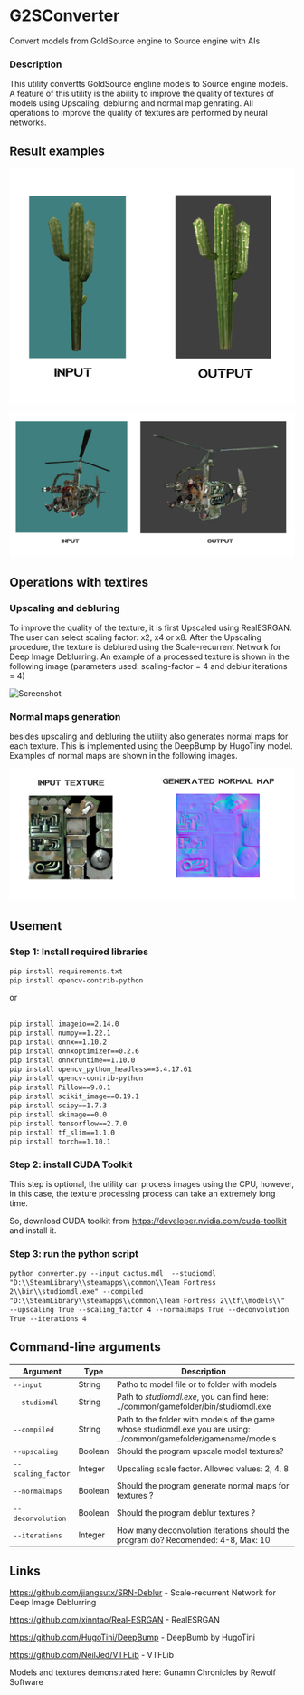 # G2SConverter
Convert models from GoldSource engine to Source engine with AIs

### Description

This utility convertts GoldSource engline models to Source engine models. A feature of this utility is the ability to improve the quality of textures of models using Upscaling, debluring and normal map genrating.
All operations to improve the quality of textures are performed by neural networks.

## Result examples

![Screenshot](ex_1.png)



![Screenshot](ex_2.png)


## Operations with textires

### Upscaling and debluring

To improve the quality of the texture, it is first Upscaled using RealESRGAN. The user can select scaling factor: x2, x4 or x8. After the Upscaling procedure, the texture is deblured using the Scale-recurrent Network for Deep Image Deblurring. An example of a processed texture is shown in the following image (parameters used: scaling-factor = 4 and deblur iterations = 4)

![Screenshot](ex_3.bmp)


### Normal maps generation

besides upscaling and debluring the utility also generates normal maps for each texture. This is implemented using the DeepBump by HugoTiny model. Examples of normal maps are shown in the following images.

![Screenshot](ex_4.png)

## Usement 

### Step 1: Install required libraries

```
pip install requirements.txt
pip install opencv-contrib-python
```

or 

```

pip install imageio==2.14.0
pip install numpy==1.22.1
pip install onnx==1.10.2
pip install onnxoptimizer==0.2.6
pip install onnxruntime==1.10.0
pip install opencv_python_headless==3.4.17.61
pip install opencv-contrib-python
pip install Pillow==9.0.1
pip install scikit_image==0.19.1
pip install scipy==1.7.3
pip install skimage==0.0
pip install tensorflow==2.7.0
pip install tf_slim==1.1.0
pip install torch==1.10.1

```

### Step 2: install CUDA Toolkit

This step is optional, the utility can process images using the CPU, however, in this case, the texture processing process can take an extremely long time.

So, download CUDA toolkit from https://developer.nvidia.com/cuda-toolkit and install it.

### Step 3: run the python script

```
python converter.py --input cactus.mdl  --studiomdl   "D:\\SteamLibrary\\steamapps\\common\\Team Fortress 2\\bin\\studiomdl.exe" --compiled "D:\\SteamLibrary\\steamapps\\common\\Team Fortress 2\\tf\\models\\"  --upscaling True --scaling_factor 4 --normalmaps True --deconvolution True --iterations 4
```

## Command-line arguments

| Argument | Type | Description |
| --- | --- | --- |
| `--input` | String | Patho to model file or to folder with models |
| `--studiomdl` | String | Path to *studiomdl.exe*, you can find here: ../common/gamefolder/bin/studiomdl.exe  |
| `--compiled` | String | Path to the folder with models of the game whose studiomdl.exe you are using:  ../common/gamefolder/gamename/models  |
| `--upscaling` | Boolean | Should the program  upscale model textures? |
| `--scaling_factor`| Integer | Upscaling scale factor. Allowed values: 2, 4, 8 |
| `--normalmaps` | Boolean | Should the program generate normal maps for textures ? |
| `--deconvolution` | Boolean | Should the program deblur textures ? |
| `--iterations` | Integer | How many deconvolution iterations should the program do? Recomended: 4-8, Max: 10 |

## Links

https://github.com/jiangsutx/SRN-Deblur - Scale-recurrent Network for Deep Image Deblurring

https://github.com/xinntao/Real-ESRGAN - RealESRGAN

https://github.com/HugoTini/DeepBump - DeepBumb by HugoTini

https://github.com/NeilJed/VTFLib - VTFLib 

Models and textures demonstrated here: Gunamn Chronicles by Rewolf Software
